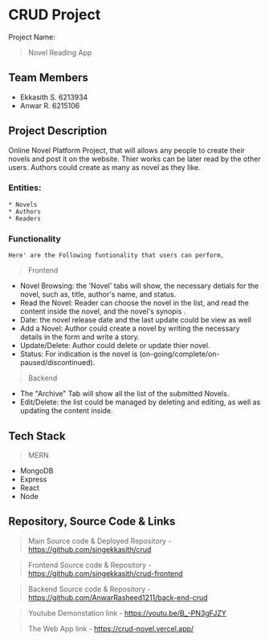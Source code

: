 # CRUD Project

Project Name:
> Novel Reading App

## Team Members
* Ekkasith S. 6213934
* Anwar R. 6215106

## Project Description

Online Novel Platform Project, that will allows any people to create their novels and post it on the website. Thier works can be later read  by the other users. Authors could create as many as novel as they like. 

### Entities:
    * Novels
    * Authors
    * Readers

### Functionality
    Here' are the Following funtionality that users can perform,

>Frontend

* Novel Browsing: the 'Novel' tabs will show, the necessary detials for the novel, such as, title, author's name, and status. 
* Read the Novel: Reader can choose the novel in the list, and read the content inside the novel, and the novel's synopis .
* Date: the novel release date and the last update could be view as well 
* Add a Novel: Author could create a novel by writing the necessary details in the form and write a story.
* Update/Delete: Author could delete or update thier novel.
* Status: For indication is the novel is (on-going/complete/on-paused/discontinued).

>Backend 

* The "Archive" Tab will show all the list of the submitted Novels.
* Edit/Delete: the list could be managed by deleting and editing, as well as updating the content inside.

## Tech Stack
> MERN

* MongoDB
* Express
* React
* Node

## Repository, Source Code & Links
> Main Source code & Deployed Repository
    - https://github.com/singekkasith/crud

> Frontend Source code & Repository
    - https://github.com/singekkasith/crud-frontend
    
> Backend Source code & Repository
    - https://github.com/AnwarRasheed1211/back-end-crud

> Youtube Demonstation link
    - https://youtu.be/B_-PN3gFJZY

> The Web App link
    - https://crud-novel.vercel.app/
